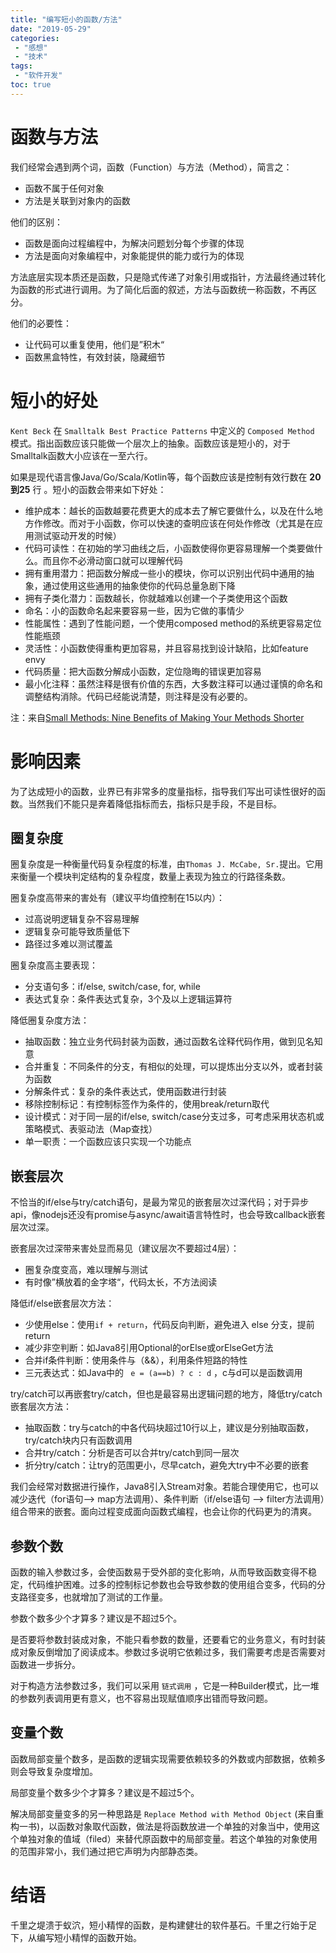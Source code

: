 ```yaml
---
title: "编写短小的函数/方法"
date: "2019-05-29"
categories:
 - "感想"
 - "技术"
tags:
 - "软件开发"
toc: true
---
```


# 函数与方法

我们经常会遇到两个词，函数（Function）与方法（Method），简言之： 
 
  - 函数不属于任何对象
  - 方法是关联到对象内的函数

他们的区别：
 
  - 函数是面向过程编程中，为解决问题划分每个步骤的体现
  - 方法是面向对象编程中，对象能提供的能力或行为的体现
  
方法底层实现本质还是函数，只是隐式传递了对象引用或指针，方法最终通过转化为函数的形式进行调用。为了简化后面的叙述，方法与函数统一称函数，不再区分。

他们的必要性：

 - 让代码可以重复使用，他们是”积木“
 - 函数黑盒特性，有效封装，隐藏细节
<!--more-->

# 短小的好处

`Kent Beck` 在 `Smalltalk Best Practice Patterns` 中定义的 `Composed Method` 模式。指出函数应该只能做一个层次上的抽象。函数应该是短小的，对于Smalltalk函数大小应该在一至六行。

如果是现代语言像Java/Go/Scala/Kotlin等，每个函数应该是控制有效行数在 **20到25** 行 。短小的函数会带来如下好处：

 - 维护成本：越长的函数越要花费更大的成本去了解它要做什么，以及在什么地方作修改。而对于小函数，你可以快速的查明应该在何处作修改（尤其是在应用测试驱动开发的时候）
 - 代码可读性：在初始的学习曲线之后，小函数使得你更容易理解一个类要做什么。而且你不必滑动窗口就可以理解代码
 - 拥有重用潜力：把函数分解成一些小的模块，你可以识别出代码中通用的抽象，通过使用这些通用的抽象使你的代码总量急剧下降
 - 拥有子类化潜力：函数越长，你就越难以创建一个子类使用这个函数
 - 命名：小的函数命名起来要容易一些，因为它做的事情少
 - 性能属性：遇到了性能问题，一个使用composed method的系统更容易定位性能瓶颈
 - 灵活性：小函数使得重构更加容易，并且容易找到设计缺陷，比如feature envy
 - 代码质量：把大函数分解成小函数，定位隐晦的错误更加容易
 - 最小化注释：虽然注释是很有价值的东西，大多数注释可以通过谨慎的命名和调整结构消除。代码已经能说清楚，则注释是没有必要的。

注：来自[Small Methods: Nine Benefits of Making Your Methods Shorter](http://langrsoft.com/articles/smallMethods.shtml)

# 影响因素

为了达成短小的函数，业界已有非常多的度量指标，指导我们写出可读性很好的函数。当然我们不能只是奔着降低指标而去，指标只是手段，不是目标。

## 圈复杂度

圈复杂度是一种衡量代码复杂程度的标准，由`Thomas J. McCabe, Sr.`提出。它用来衡量一个模块判定结构的复杂程度，数量上表现为独立的行路径条数。

圈复杂度高带来的害处有（建议平均值控制在15以内）：

 - 过高说明逻辑复杂不容易理解
 - 逻辑复杂可能导致质量低下
 - 路径过多难以测试覆盖
  
圈复杂度高主要表现：
 
  - 分支语句多：if/else, switch/case, for, while
  - 表达式复杂：条件表达式复杂，3个及以上逻辑运算符

降低圈复杂度方法：

 - 抽取函数：独立业务代码封装为函数，通过函数名诠释代码作用，做到见名知意
 - 合并重复：不同条件的分支，有相似的处理，可以提炼出分支以外，或者封装为函数
 - 分解条件式：复杂的条件表达式，使用函数进行封装
 - 移除控制标记：有控制标签作为条件的，使用break/return取代
 - 设计模式：对于同一层的if/else, switch/case分支过多，可考虑采用状态机或策略模式、表驱动法（Map查找）
 - 单一职责：一个函数应该只实现一个功能点

## 嵌套层次

不恰当的if/else与try/catch语句，是最为常见的嵌套层次过深代码；对于异步api，像nodejs还没有promise与async/await语言特性时，也会导致callback嵌套层次过深。

嵌套层次过深带来害处显而易见（建议层次不要超过4层）：

 - 圈复杂度变高，难以理解与测试
 - 有时像”横放着的金字塔“，代码太长，不方法阅读

降低if/else嵌套层次方法：

 - 少使用else：使用`if + return`，代码反向判断，避免进入 else 分支，提前 return
 - 减少非空判断：如Java8引用Optional的orElse或orElseGet方法
 - 合并if条件判断：使用条件与（&&），利用条件短路的特性
 - 三元表达式：如Java中的 ` e = (a==b) ? c : d` ，c与d可以是函数调用

 try/catch可以再嵌套try/catch，但也是最容易出逻辑问题的地方，降低try/catch嵌套层次方法：

  - 抽取函数：try与catch的中各代码块超过10行以上，建议是分别抽取函数，try/catch块内只有函数调用
  - 合并try/catch：分析是否可以合并try/catch到同一层次
  - 折分try/catch：让try的范围更小，尽早catch，避免大try中不必要的嵌套

我们会经常对数据进行操作，Java8引入Stream对象。若能合理使用它，也可以减少迭代（for语句--> map方法调用）、条件判断（if/else语句 --> filter方法调用）组合带来的嵌套。面向过程变成面向函数式编程，也会让你的代码更为的清爽。

## 参数个数

函数的输入参数过多，会使函数易于受外部的变化影响，从而导致函数变得不稳定，代码维护困难。过多的控制标记参数也会导致参数的使用组合变多，代码的分支路径变多，也就增加了测试的工作量。

参数个数多少个才算多？建议是不超过5个。

是否要将参数封装成对象，不能只看参数的数量，还要看它的业务意义，有时封装成对象反倒增加了阅读成本。参数过多说明它依赖过多，我们需要考虑是否需要对函数进一步拆分。

对于构造方法参数过多，我们可以采用 `链式调用` ，它是一种Builder模式，比一堆的参数列表调用更有意义，也不容易出现赋值顺序出错而导致问题。

## 变量个数

函数局部变量个数多，是函数的逻辑实现需要依赖较多的外数或内部数据，依赖多则会导致复杂度增加。

局部变量个数多少个才算多？建议是不超过5个。

解决局部变量变多的另一种思路是 `Replace Method with Method Object` (来自重构一书)，以函数对象取代函数，做法是将函数放进一个单独的对象当中，使用这个单独对象的值域（filed）来替代原函数中的局部变量。若这个单独的对象使用的范围非常小，我们通过把它声明为内部静态类。


# 结语

千里之堤溃于蚁泬，短小精悍的函数，是构建健壮的软件基石。千里之行始于足下，从编写短小精悍的函数开始。
